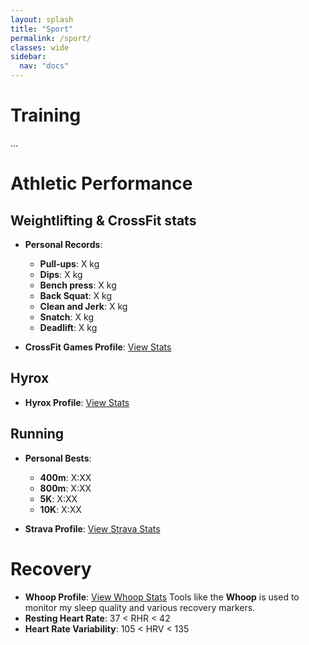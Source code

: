 ```yaml
---
layout: splash
title: "Sport"
permalink: /sport/
classes: wide
sidebar:
  nav: "docs"
---
```


# Training
...

# Athletic Performance

## Weightlifting & CrossFit stats

- **Personal Records**:
  - **Pull-ups**: X kg
  - **Dips**: X kg
  - **Bench press**: X kg
  - **Back Squat**: X kg
  - **Clean and Jerk**: X kg
  - **Snatch**: X kg
  - **Deadlift**: X kg

- **CrossFit Games Profile**: [View Stats](https://games.crossfit.com/athlete/2736016?_ga=2.228485213.17242764.1714655221-419983903.1702560745)

## Hyrox

- **Hyrox Profile**: [View Stats](#)

## Running

- **Personal Bests**:
  - **400m**: X:XX
  - **800m**: X:XX
  - **5K**: X:XX
  - **10K**: X:XX

- **Strava Profile**: [View Strava Stats](https://www.strava.com/athletes/125862142)

# Recovery

- **Whoop Profile**: [View Whoop Stats](#)
Tools like the **Whoop** is used to monitor my sleep quality and various recovery markers.
- **Resting Heart Rate**: 37 < RHR < 42
- **Heart Rate Variability**: 105 < HRV < 135
